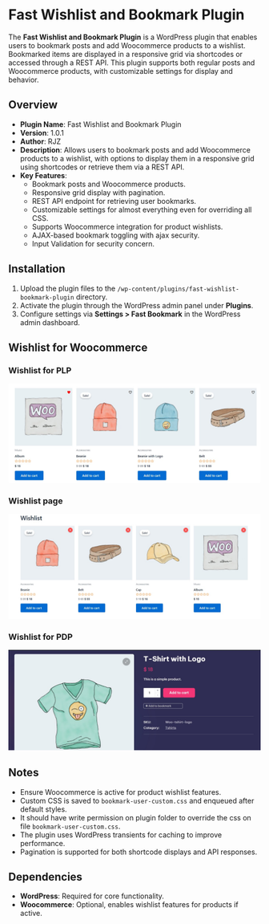 # Fast Wishlist and Bookmark Plugin

The **Fast Wishlist and Bookmark Plugin** is a WordPress plugin that enables users to bookmark posts and add Woocommerce products to a wishlist. Bookmarked items are displayed in a responsive grid via shortcodes or accessed through a REST API. This plugin supports both regular posts and Woocommerce products, with customizable settings for display and behavior.

## Overview

- **Plugin Name**: Fast Wishlist and Bookmark Plugin
- **Version**: 1.0.1
- **Author**: RJZ
- **Description**: Allows users to bookmark posts and add Woocommerce products to a wishlist, with options to display them in a responsive grid using shortcodes or retrieve them via a REST API.
- **Key Features**:
  - Bookmark posts and Woocommerce products.
  - Responsive grid display with pagination.
  - REST API endpoint for retrieving user bookmarks.
  - Customizable settings for almost everything even for overriding all CSS.
  - Supports Woocommerce integration for product wishlists.
  - AJAX-based bookmark toggling with ajax security.
  - Input Validation for security concern.

## Installation

1. Upload the plugin files to the `/wp-content/plugins/fast-wishlist-bookmark-plugin` directory.
2. Activate the plugin through the WordPress admin panel under **Plugins**.
3. Configure settings via **Settings > Fast Bookmark** in the WordPress admin dashboard.

## Wishlist for Woocommerce
### Wishlist for PLP
![Add to wishlist for Woocommerce](assets/img/PLP.jpg)
### Wishlist page
![Manage wishlist in Woocommerce](assets/img/wishlist-page.jpg)
### Wishlist for PDP
![Manage wishlist in Woocommerce](assets/img/PDP.jpg)

## Notes

- Ensure Woocommerce is active for product wishlist features.
- Custom CSS is saved to `bookmark-user-custom.css` and enqueued after default styles.
- It should have write permission on plugin folder to override the css on file `bookmark-user-custom.css`.
- The plugin uses WordPress transients for caching to improve performance.
- Pagination is supported for both shortcode displays and API responses.


## Dependencies

- **WordPress**: Required for core functionality.
- **Woocommerce**: Optional, enables wishlist features for products if active.

